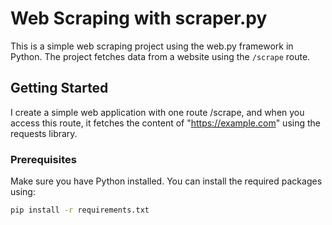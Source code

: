 # Web Scraping with scraper.py

This is a simple web scraping project using the web.py framework in Python. The project fetches data from a website using the `/scrape` route.

## Getting Started
I create a simple web application with one route /scrape, and when you access this route, it fetches the content of "https://example.com" using the requests library. 

### Prerequisites

Make sure you have Python installed. You can install the required packages using:

```bash
pip install -r requirements.txt
